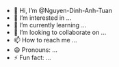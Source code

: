 - 👋 Hi, I’m @Nguyen-Dinh-Anh-Tuan
- 👀 I’m interested in ...
- 🌱 I’m currently learning ...
- 💞️ I’m looking to collaborate on ...
- 📫 How to reach me ...
- 😄 Pronouns: ...
- ⚡ Fun fact: ...

<!---
Nguyen-Dinh-Anh-Tuan/Nguyen-Dinh-Anh-Tuan is a ✨ special ✨ repository because its `README.md` (this file) appears on your GitHub profile.
You can click the Preview link to take a look at your changes.
--->
